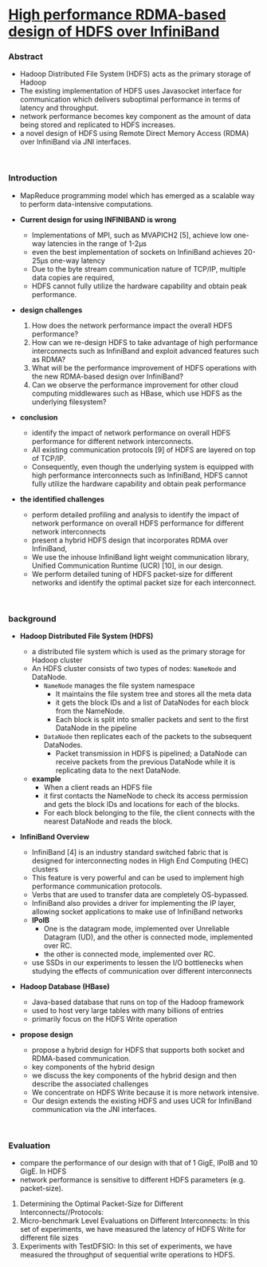 # [High performance RDMA-based design of HDFS over InfiniBand](http://delivery.acm.org/10.1145/2390000/2389044/a35-islam.pdf?ip=209.147.139.8&id=2389044&acc=ACTIVE%20SERVICE&key=B63ACEF81C6334F5%2EBD7B0059B564CDBA%2E4D4702B0C3E38B35%2E4D4702B0C3E38B35&__acm__=1516743980_fcfcdd026aa62574fb72b80a350d2f3b)


### Abstract
- Hadoop Distributed File System (HDFS) acts as the primary storage of Hadoop
- The existing implementation of HDFS uses Javasocket interface for communication which delivers suboptimal performance in terms of latency and throughput.
- network performance becomes key component as the amount of data being stored and replicated to HDFS increases.
- a novel design of HDFS using Remote Direct Memory Access (RDMA) over InfiniBand via JNI interfaces.


<br>

### Introduction
- MapReduce programming model which has emerged as a scalable way to perform data-intensive computations.
- **Current design for using INFINIBAND is wrong**
  - Implementations of MPI, such as MVAPICH2 [5], achieve low one-way latencies in the range of 1-2µs
  - even the best implementation of sockets on InfiniBand achieves 20-25µs one-way latency
  - Due to the byte stream communication nature of TCP/IP, multiple data copies are required,
  - HDFS cannot fully utilize the hardware capability and obtain peak performance.

- **design challenges**
   1. How does the network performance impact the overall
HDFS performance?
   2.  How can we re-design HDFS to take advantage of high performance interconnects such as InfiniBand and exploit advanced features such as RDMA?
   3. What will be the performance improvement of HDFS operations with the new RDMA-based design over InfiniBand?
   4. Can we observe the performance improvement for other cloud computing middlewares such as HBase, which use HDFS as the underlying filesystem?

- **conclusion**
  - identify the impact of network performance on overall HDFS performance for different network interconnects.
  - All existing communication protocols [9] of HDFS are layered on top of TCP/IP.
  - Consequently, even though the underlying system is equipped with high performance interconnects such as InfiniBand, HDFS cannot fully utilize the hardware capability and obtain peak performance


- **the identified challenges**
  - perform detailed profiling and analysis to identify the impact of network performance on overall HDFS performance for different network interconnects
  - present a hybrid HDFS design that incorporates RDMA over InfiniBand,
  - We use the inhouse InfiniBand light weight communication library, Unified Communication Runtime (UCR) [10], in our design.
  - We perform detailed tuning of HDFS packet-size for different networks and identify the optimal packet size for each interconnect.

<br>


### background

- **Hadoop Distributed File System (HDFS)**
  - a distributed file system which is used as the primary storage for Hadoop cluster
  - An HDFS cluster consists of two types of nodes: `NameNode` and DataNode.
    - `NameNode` manages the file system namespace
      - It maintains the file system tree and stores all the meta data
      - it gets the block IDs and a list of DataNodes for each block from the NameNode.
      - Each block is split into smaller packets and sent to the first DataNode in the pipeline
    - `DataNode` then replicates each of the packets to the subsequent DataNodes.
      - Packet transmission in HDFS is pipelined; a DataNode can receive packets from the previous DataNode while it is replicating data to the next DataNode.
  - **example**
    - When a client reads an HDFS file
    - it first contacts the NameNode to check its access permission and gets the block IDs and locations for each of the blocks.
    - For each block belonging to the file, the client connects with the nearest DataNode and reads the block.


- **InfiniBand Overview**
    - InfiniBand [4] is an industry standard switched fabric that is designed for interconnecting nodes in High End Computing
(HEC) clusters
    - This feature is very powerful and can be used to implement high performance communication protocols.
    - Verbs that are used to transfer data are completely OS-bypassed.
    - InfiniBand also provides a driver for implementing the IP layer, allowing socket applications to make use of InfiniBand networks
    - **IPoIB**
      - One is the datagram mode, implemented over Unreliable Datagram (UD), and the other is connected mode, implemented over RC.
      - the other is connected mode, implemented over RC.
    -  use SSDs in our experiments to lessen the I/O bottlenecks when studying the effects of communication over different interconnects

- **Hadoop Database (HBase)**
  - Java-based database that runs on top of the Hadoop framework
  - used to host very large tables with many billions of entries
  - primarily focus on the HDFS Write operation

- **propose design**
  - propose a hybrid design for HDFS that supports both socket and RDMA-based communication.
  - key components of the hybrid design
  - we discuss the key components of the hybrid design and then describe the associated challenges
  - We concentrate on HDFS Write because it is more network intensive.
  - Our design extends the existing HDFS and uses UCR for InfiniBand communication via the JNI interfaces.

<br>


### Evaluation
- compare the performance of our design with that of 1 GigE, IPoIB and 10 GigE. In HDFS
- network performance is sensitive to different HDFS parameters (e.g. packet-size).
1. Determining the Optimal Packet-Size for Different Interconnects//Protocols:
2. Micro-benchmark Level Evaluations on Different Interconnects: In this set of experiments, we have measured the latency of HDFS Write for different file sizes
3. Experiments with TestDFSIO: In this set of experiments, we have measured the throughput of sequential write operations to HDFS.
